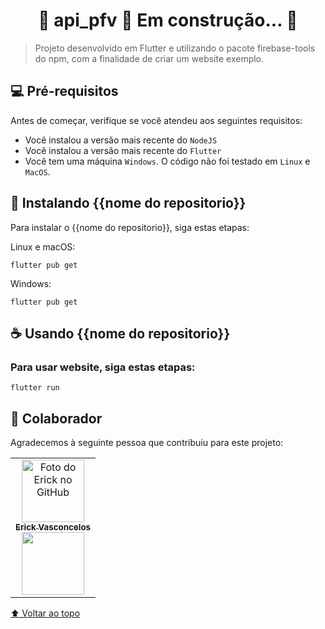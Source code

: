 <div id="inicio"></div>
<h1 align="center"> 
	🚧  api_pfv 🚀 Em construção...  🚧
</h1>

> Projeto desenvolvido em Flutter e utilizando o pacote firebase-tools do npm, com a finalidade de criar um website exemplo.

## 💻 Pré-requisitos

Antes de começar, verifique se você atendeu aos seguintes requisitos:
* Você instalou a versão mais recente do `NodeJS`
* Você instalou a versão mais recente do `Flutter`
* Você tem uma máquina `Windows`. O código não foi testado em `Linux` e `MacOS`.

## 🚀 Instalando {{nome do repositorio}}

Para instalar o {{nome do repositorio}}, siga estas etapas:

Linux e macOS:
```
flutter pub get
```

Windows:
```
flutter pub get
```


## ☕ Usando {{nome do repositorio}}

### Para usar website, siga estas etapas:

```
flutter run
```


## 🤝 Colaborador

Agradecemos à seguinte pessoa que contribuiu para este projeto:

<table>
  <tr>
    <td align="center">
      <a href="https://www.linkedin.com/in/erick-vasconcelos-50baa8150/" target="_blank">
        <img src="https://avatars.githubusercontent.com/u/67069017?v=4" width="100px;" alt="Foto do Erick no GitHub"/><br>
        <sub>
          <b>Erick Vasconcelos</b>
        </sub><br>
        <a href="https://www.buymeacoffee.com/erickzaunlab" target="_blank"><img src="https://raw.githubusercontent.com/appcraftstudio/buymeacoffee/master/Images/snapshot-bmc-button.png" width="100px;"></a>
      </a>
    </td>
  </tr>
</table>


[⬆ Voltar ao topo](#inicio)<br>
